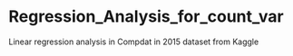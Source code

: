 # Regression_Analysis_for_count_var
Linear regression analysis in Compdat in 2015 dataset from Kaggle 
